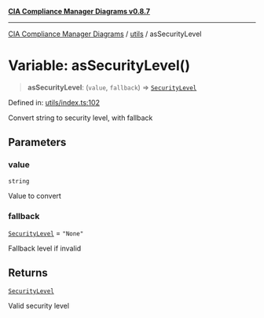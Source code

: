 [**CIA Compliance Manager Diagrams v0.8.7**](../../README.md)

***

[CIA Compliance Manager Diagrams](../../modules.md) / [utils](../README.md) / asSecurityLevel

# Variable: asSecurityLevel()

> **asSecurityLevel**: (`value`, `fallback`) => [`SecurityLevel`](../../index/type-aliases/SecurityLevel.md)

Defined in: [utils/index.ts:102](https://github.com/Hack23/cia-compliance-manager/blob/c1b03266cad85c2f58531e3fd0aea147fa649ae0/src/utils/index.ts#L102)

Convert string to security level, with fallback

## Parameters

### value

`string`

Value to convert

### fallback

[`SecurityLevel`](../../index/type-aliases/SecurityLevel.md) = `"None"`

Fallback level if invalid

## Returns

[`SecurityLevel`](../../index/type-aliases/SecurityLevel.md)

Valid security level
